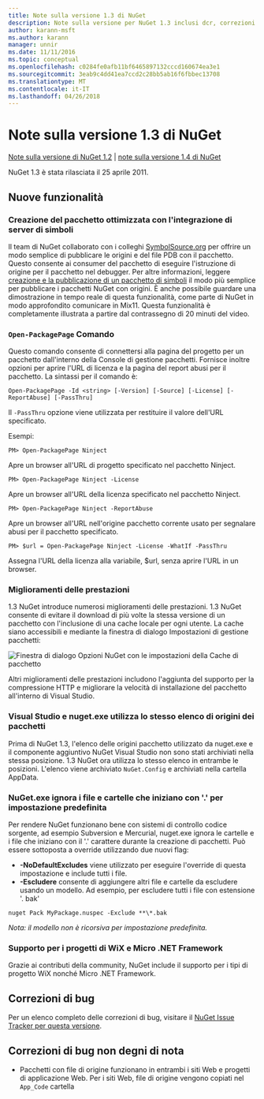 ```yaml
---
title: Note sulla versione 1.3 di NuGet
description: Note sulla versione per NuGet 1.3 inclusi dcr, correzioni di bug, le funzionalità aggiunte e problemi noti.
author: karann-msft
ms.author: karann
manager: unnir
ms.date: 11/11/2016
ms.topic: conceptual
ms.openlocfilehash: c0284fe0afb11bf6465897132cccd160674ea3e1
ms.sourcegitcommit: 3eab9c4dd41ea7ccd2c28bb5ab16f6fbbec13708
ms.translationtype: MT
ms.contentlocale: it-IT
ms.lasthandoff: 04/26/2018
---
```

# <a name="nuget-13-release-notes"></a>Note sulla versione 1.3 di NuGet

[Note sulla versione di NuGet 1.2](../release-notes/nuget-1.2.md) | [note sulla versione 1.4 di NuGet](../release-notes/nuget-1.4.md)

NuGet 1.3 è stata rilasciata il 25 aprile 2011.

## <a name="new-features"></a>Nuove funzionalità

### <a name="streamlined-package-creation-with-symbol-server-integration"></a>Creazione del pacchetto ottimizzata con l'integrazione di server di simboli

Il team di NuGet collaborato con i colleghi [SymbolSource.org](http://www.symbolsource.org/) per offrire un modo semplice di pubblicare le origini e del file PDB con il pacchetto. Questo consente ai consumer del pacchetto di eseguire l'istruzione di origine per il pacchetto nel debugger. Per altre informazioni, leggere [creazione e la pubblicazione di un pacchetto di simboli](../create-packages/symbol-packages.md) il modo più semplice per pubblicare i pacchetti NuGet con origini. È anche possibile guardare una dimostrazione in tempo reale di questa funzionalità, come parte di NuGet in modo approfondito comunicare in Mix11. Questa funzionalità è completamente illustrata a partire dal contrassegno di 20 minuti del video.

### <a name="open-packagepage-command"></a>`Open-PackagePage` Comando

Questo comando consente di connettersi alla pagina del progetto per un pacchetto dall'interno della Console di gestione pacchetti. Fornisce inoltre opzioni per aprire l'URL di licenza e la pagina del report abusi per il pacchetto.
La sintassi per il comando è:

    Open-PackagePage -Id <string> [-Version] [-Source] [-License] [-ReportAbuse] [-PassThru]

Il `-PassThru` opzione viene utilizzata per restituire il valore dell'URL specificato.

Esempi:

    PM> Open-PackagePage Ninject

Apre un browser all'URL di progetto specificato nel pacchetto Ninject.

    PM> Open-PackagePage Ninject -License

Apre un browser all'URL della licenza specificato nel pacchetto Ninject.

    PM> Open-PackagePage Ninject -ReportAbuse

Apre un browser all'URL nell'origine pacchetto corrente usato per segnalare abusi per il pacchetto specificato.

    PM> $url = Open-PackagePage Ninject -License -WhatIf -PassThru

Assegna l'URL della licenza alla variabile, $url, senza aprire l'URL in un browser.

### <a name="performance-improvements"></a>Miglioramenti delle prestazioni

1.3 NuGet introduce numerosi miglioramenti delle prestazioni. 1.3 NuGet consente di evitare il download di più volte la stessa versione di un pacchetto con l'inclusione di una cache locale per ogni utente. La cache siano accessibili e mediante la finestra di dialogo Impostazioni di gestione pacchetti:

![Finestra di dialogo Opzioni NuGet con le impostazioni della Cache di pacchetto](./media/nuget-options.png)

Altri miglioramenti delle prestazioni includono l'aggiunta del supporto per la compressione HTTP e migliorare la velocità di installazione del pacchetto all'interno di Visual Studio.

### <a name="visual-studio-and-nugetexe-uses-the-same-list-of-package-sources"></a>Visual Studio e nuget.exe utilizza lo stesso elenco di origini dei pacchetti

Prima di NuGet 1.3, l'elenco delle origini pacchetto utilizzato da nuget.exe e il componente aggiuntivo NuGet Visual Studio non sono stati archiviati nella stessa posizione. 1.3 NuGet ora utilizza lo stesso elenco in entrambe le posizioni. L'elenco viene archiviato `NuGet.Config` e archiviati nella cartella AppData.

### <a name="nugetexe-ignores-files-and-folders-that-start-with--by-default"></a>NuGet.exe ignora i file e cartelle che iniziano con '.' per impostazione predefinita

Per rendere NuGet funzionano bene con sistemi di controllo codice sorgente, ad esempio Subversion e Mercurial, nuget.exe ignora le cartelle e i file che iniziano con il '.' carattere durante la creazione di pacchetti. Può essere sottoposta a override utilizzando due nuovi flag:

* __-NoDefaultExcludes__ viene utilizzato per eseguire l'override di questa impostazione e include tutti i file.
* __-Escludere__ consente di aggiungere altri file e cartelle da escludere usando un modello. Ad esempio, per escludere tutti i file con estensione '. bak'

```
nuget Pack MyPackage.nuspec -Exclude **\*.bak
```  

_Nota: il modello non è ricorsiva per impostazione predefinita._

### <a name="support-for-wix-projects-and-the-net-micro-framework"></a>Supporto per i progetti di WiX e Micro .NET Framework

Grazie ai contributi della community, NuGet include il supporto per i tipi di progetto WiX nonché Micro .NET Framework.

## <a name="bug-fixes"></a>Correzioni di bug

Per un elenco completo delle correzioni di bug, visitare il [NuGet Issue Tracker per questa versione](http://nuget.codeplex.com/workitem/list/advanced?keyword=&status=All&type=All&priority=All&release=NuGet%201.3&assignedTo=All&component=All&sortField=LastUpdatedDate&sortDirection=Descending&page=0).

## <a name="bug-fixes-worth-noting"></a>Correzioni di bug non degni di nota

* Pacchetti con file di origine funzionano in entrambi i siti Web e progetti di applicazione Web.
Per i siti Web, file di origine vengono copiati nel `App_Code` cartella

